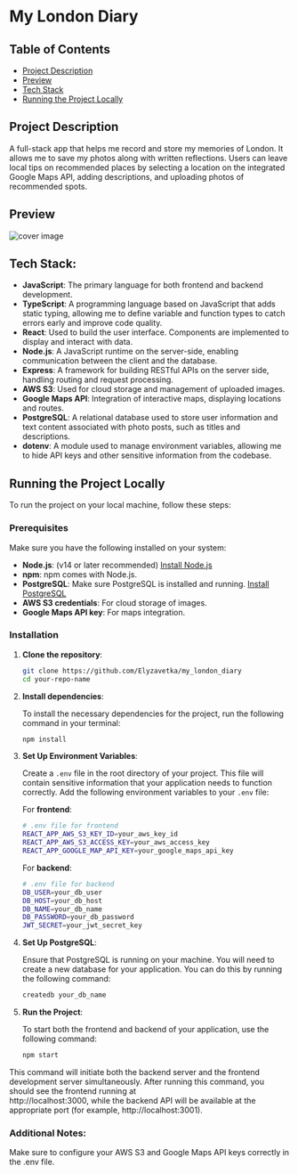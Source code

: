 # My London Diary

## Table of Contents

- [Project Description](#project-description)
- [Preview](#preview)
- [Tech Stack](#Tech-stack)
- [Running the Project Locally](#running-the-project-locally)

## Project Description
A full-stack app that helps me record and store my memories of London. It allows me to save my photos along with written reflections. Users can leave local tips on recommended places by selecting a location on the integrated Google Maps API, adding descriptions, and uploading photos of recommended spots.

## Preview
![cover image](https://github.com/Elyzavetka/my_london_diary/blob/main/frontend/public/images/my-london-diary.png)

## Tech Stack:

- **JavaScript**: The primary language for both frontend and backend development.
- **TypeScript**: A programming language based on JavaScript that adds static typing, allowing me to define variable and function types to catch errors early and improve code quality.
- **React**: Used to build the user interface. Components are implemented to display and interact with data.
- **Node.js**: A JavaScript runtime on the server-side, enabling communication between the client and the database.
- **Express**: A framework for building RESTful APIs on the server side, handling routing and request processing.
- **AWS S3**: Used for cloud storage and management of uploaded images.
- **Google Maps API**: Integration of interactive maps, displaying locations and routes.
- **PostgreSQL**: A relational database used to store user information and text content associated with photo posts, such as titles and descriptions.
- **dotenv**: A module used to manage environment variables, allowing me to hide API keys and other sensitive information from the codebase.

## Running the Project Locally

To run the project on your local machine, follow these steps:

### Prerequisites

Make sure you have the following installed on your system:

- **Node.js**: (v14 or later recommended) [Install Node.js](https://nodejs.org/)
- **npm**: npm comes with Node.js.
- **PostgreSQL**: Make sure PostgreSQL is installed and running. [Install PostgreSQL](https://www.postgresql.org/download/)
- **AWS S3 credentials**: For cloud storage of images.
- **Google Maps API key**: For maps integration.

### Installation

1. **Clone the repository**:

   ```bash
   git clone https://github.com/Elyzavetka/my_london_diary
   cd your-repo-name

2. **Install dependencies**:

   To install the necessary dependencies for the project, run the following command in your terminal:
   
   ```bash
   npm install

3. **Set Up Environment Variables**:

   Create a `.env` file in the root directory of your project. This file will contain sensitive information that your application needs to function correctly. Add the          following    environment variables to your `.env` file:

   For **frontend**:

   ```bash
   # .env file for frontend
   REACT_APP_AWS_S3_KEY_ID=your_aws_key_id
   REACT_APP_AWS_S3_ACCESS_KEY=your_aws_access_key
   REACT_APP_GOOGLE_MAP_API_KEY=your_google_maps_api_key
   ```

   For **backend**:

   ```bash
   # .env file for backend
   DB_USER=your_db_user
   DB_HOST=your_db_host
   DB_NAME=your_db_name
   DB_PASSWORD=your_db_password
   JWT_SECRET=your_jwt_secret_key


5. **Set Up PostgreSQL**:

   Ensure that PostgreSQL is running on your machine. You will need to create a new database for your application. You can do this by running the following command:

   ```bash
   createdb your_db_name
   
6. **Run the Project**:

   To start both the frontend and backend of your application, use the following command:
   
   ```bash
   npm start

  This command will initiate both the backend server and the frontend development server simultaneously. After running this command, you should see the frontend running at       
   http://localhost:3000, while the backend API will be available at the appropriate port (for example, http://localhost:3001).

### Additional Notes:

Make sure to configure your AWS S3 and Google Maps API keys correctly in the .env file. 
